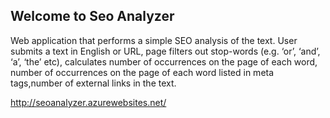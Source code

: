 ## Welcome to Seo Analyzer

Web application that performs a simple SEO analysis of the text. User submits a text in English or URL, page filters out stop-words (e.g. ‘or’, ‘and’, ‘a’, ‘the’ etc), calculates number of occurrences on the page of each word, number of occurrences on the page of each word listed in meta tags,number of external links in the text.

http://seoanalyzer.azurewebsites.net/
